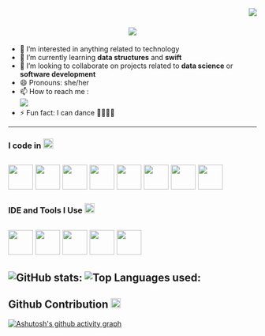 <img align="right" src="https://visitcount.itsvg.in/api?id=Pavithra-GV&label=Profile%20Views&color=0&icon=3&pretty=true" />
<h1 align="center">
    <img src="https://readme-typing-svg.herokuapp.com/?font=Righteous&size=35&center=true&vCenter=true&width=500&height=70&duration=4000&lines=Hi+There!+👋;+I'm+Pavithra+G+V!;" />
</h1>

- 👀 I’m interested in anything related to technology
- 🌱 I’m currently learning **data structures** and **swift**
- 💞️ I’m looking to collaborate on projects related to **data science** or **software development**
- 😄 Pronouns: she/her
- 📫 How to reach me :
<br /> [<img src="https://img.shields.io/badge/LinkedIn-0077B5?style=for-the-badge&logo=linkedin&logoColor=white" />](https://www.linkedin.com/in/pavithragv/)
- ⚡ Fun fact: I can dance 💃🏽💃🏽
---
### I code in <img src="https://fonts.gstatic.com/s/e/notoemoji/latest/1f3b2/512.gif" alt="🎲" width="20" height="20"> 
<img height="50" width="50" src="https://img.icons8.com/color/48/000000/python.png" /> <img height="50" width="50" src="https://img.icons8.com/color/48/000000/c-programming.png" /> <img height="50" width="50" src="https://img.icons8.com/color/48/000000/c-plus-plus-logo.png" /> <img height="50" width="50" src="https://img.icons8.com/color/48/000000/html-5.png" /> <img height="50" width="50" src="https://img.icons8.com/color/48/000000/tensorflow.png"/> <img height="50" width="50" src="https://img.icons8.com/color/48/000000/mysql-logo.png"/> <img height="50" width="50" src="https://img.icons8.com/?size=100&id=CLvQeiwFpit4&format=png&color=000000"/> <img height="50" width="50" src="https://img.icons8.com/?size=100&id=24464&format=png&color=FD7E14"/>
---
### IDE and Tools I Use <img src="https://fonts.gstatic.com/s/e/notoemoji/latest/2699_fe0f/512.gif" alt="⚙" width="20" height="20">
<img height="50" width="50" src="https://img.icons8.com/color/48/000000/visual-studio-code-2019.png"/> <img height="50" width="50" src="https://img.icons8.com/color/48/000000/pycharm.png"/> <img height="50" width="50" src="https://img.icons8.com/?size=100&id=g7UKWvv49CoI&format=png&color=000000"/> <img height="50" width="50" src="https://img.icons8.com/?size=100&id=110560&format=png&color=000000"/> <img height="50" width="50" src="https://img.icons8.com/?size=100&id=82702&format=png&color=22C3E6"/>
---
![GitHub stats:](https://github-readme-stats.vercel.app/api?username=Pavithra-GV&theme=radical&show_icons=true&&hide=issues,contribs)
![Top Languages used:](https://github-readme-stats.vercel.app/api/top-langs/?username=Pavithra-GV&layout=compact) <br/>
---
## Github Contribution <img src="https://fonts.gstatic.com/s/e/notoemoji/latest/1f31f/512.gif" alt="🌟" width="20" height="20">
[![Ashutosh's github activity graph](https://github-readme-activity-graph.vercel.app/graph?username=Pavithra-GV&bg_color=021117&color=75e6da&line=189ab4&point=cfeaec&area=true&hide_border=true)](https://github.com/ashutosh00710/github-readme-activity-graph)
